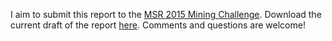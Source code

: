 I aim to submit this report to the [MSR 2015 Mining Challenge](http://2015.msrconf.org/challenge.php). Download the current draft of the report [here](https://github.com/amarder/stack-overflow/raw/master/stack-overflow.pdf). Comments and questions are welcome!
